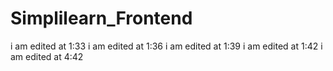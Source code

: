 # Simplilearn_Frontend
i am edited at 1:33
i am edited at 1:36
i am edited at 1:39
i am edited at 1:42
i am edited at 4:42
